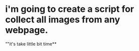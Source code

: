 # i'm going to create a script for collect all images from any webpage.

""it's take little bit time**
